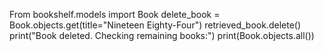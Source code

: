 From bookshelf.models import Book
delete_book = Book.objects.get(title="Nineteen Eighty-Four")
retrieved_book.delete()
print("Book deleted. Checking remaining books:")
print(Book.objects.all())
